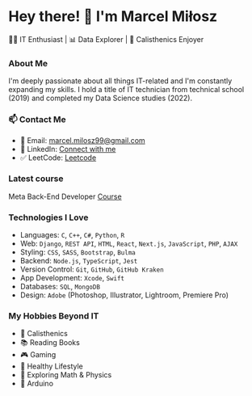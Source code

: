# Hey there! 👋 I'm Marcel Miłosz

👨‍💻 IT Enthusiast | 📊 Data Explorer | 💪 Calisthenics Enjoyer

### About Me

I'm deeply passionate about all things IT-related and I'm constantly expanding my skills. I hold a title of IT technician from technical school (2019) and completed my Data Science studies (2022).

### 📫 Contact Me

- 📧 Email: marcel.milosz99@gmail.com
- 💼 LinkedIn: [Connect with me](https://www.linkedin.com/in/marcelmilosz/)
- ✅ LeetCode: [Leetcode](https://leetcode.com/u/Marcluu/)

### Latest course 
Meta Back-End Developer [Course](https://coursera.org/share/0b2f318dae3589a552c0756c3b9178a7)

### Technologies I Love

- Languages: `C`, `C++`, `C#`, `Python`, `R`
- Web: `Django`, `REST API`, `HTML`, `React`, `Next.js`, `JavaScript`, `PHP`, `AJAX`
- Styling: `CSS`, `SASS`, `Bootstrap`, `Bulma`
- Backend: `Node.js`, `TypeScript`, `Jest`
- Version Control: `Git`, `GitHub`, `GitHub Kraken`
- App Development: `Xcode`, `Swift`
- Databases: `SQL`, `MongoDB`
- Design: `Adobe` (Photoshop, Illustrator, Lightroom, Premiere Pro)

### My Hobbies Beyond IT

- 💪 Calisthenics
- 📚 Reading Books
- 🎮 Gaming
- 🍎 Healthy Lifestyle
- 🥵 Exploring Math & Physics
- 🤖 Arduino 
